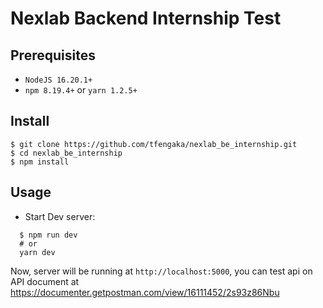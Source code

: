 # Nexlab Backend Internship Test

## Prerequisites

- `NodeJS 16.20.1+`
- `npm 8.19.4+` or `yarn 1.2.5+`

## Install

```shell
$ git clone https://github.com/tfengaka/nexlab_be_internship.git
$ cd nexlab_be_internship
$ npm install
```

## Usage

- Start Dev server:

```shell
  $ npm run dev
  # or
  yarn dev
```

Now, server will be running at `http://localhost:5000`, you can test api on API document at https://documenter.getpostman.com/view/16111452/2s93z86Nbu
